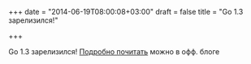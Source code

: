 +++
date = "2014-06-19T08:00:08+03:00"
draft = false
title = "Go 1.3 зарелизился!"

+++

<p>Go 1.3 зарелизился! <a href="http://blog.golang.org/go1.3">Подробно почитать</a>&nbsp;можно в офф. блоге</p>

